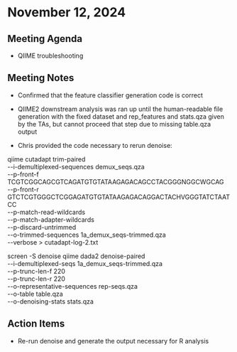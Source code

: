 # November 12, 2024

## Meeting Agenda
- QIIME troubleshooting

## Meeting Notes
- Confirmed that the feature classifier generation code is correct
- QIIME2 downstream analysis was ran up until the human-readable file generation with the fixed dataset and rep_features and stats.qza given by the TAs, but cannot proceed that step due to missing table.qza output

- Chris provided the code necessary to rerun denoise:

qiime cutadapt trim-paired \
--i-demultiplexed-sequences demux_seqs.qza \
--p-front-f TCGTCGGCAGCGTCAGATGTGTATAAGAGACAGCCTACGGGNGGCWGCAG \
--p-front-r GTCTCGTGGGCTCGGAGATGTGTATAAGAGACAGGACTACHVGGGTATCTAATCC \
--p-match-read-wildcards \
--p-match-adapter-wildcards \
--p-discard-untrimmed \
--o-trimmed-sequences 1a_demux_seqs-trimmed.qza \
--verbose > cutadapt-log-2.txt

screen -S denoise
qiime dada2 denoise-paired \
  --i-demultiplexed-seqs 1a_demux_seqs-trimmed.qza \
  --p-trunc-len-f 220 \
  --p-trunc-len-r 220 \
  --o-representative-sequences rep-seqs.qza \
  --o-table table.qza \
  --o-denoising-stats stats.qza

## Action Items
- Re-run denoise and generate the output necessary for R analysis
